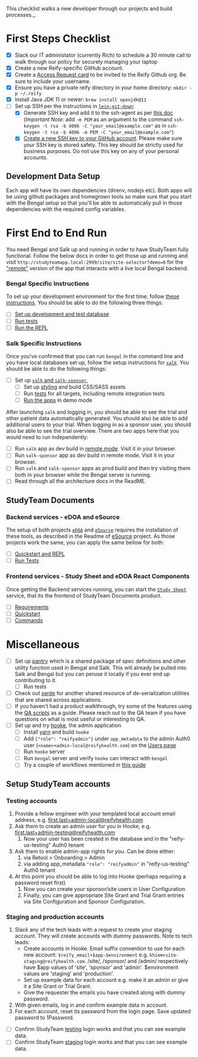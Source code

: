 This checklist walks a new developer through our projects and build processes._
# First Steps Checklist
* [x] Slack our IT administator (currently Rich) to schedule a 30 minute call to walk through our policy for securely managing your laptop
* [x] Create a new Reify-specific GitHub account.
* [x] Create a [Access Request card](https://reifyhealth.atlassian.net/wiki/spaces/IT/pages/1075970084/How+to+request+account+access+revocation) to be invited to the Reify Github org. Be sure to include your username.
* [x] Ensure you have a private reify directory in your home directory: `mkdir -p ~/.reify`
* [x] Install Java JDK 11 or newer: `brew install openjdk@11`
* [ ] Set up SSH per the instructions in [`lein-git-down`](https://github.com/reifyhealth/lein-git-down/#private-repositories-ssh-authentication):
  * [x] Generate SSH key and add it to the ssh-agent as per [this doc](https://help.github.com/articles/generating-a-new-ssh-key-and-adding-it-to-the-ssh-agent/) (*Important Note*: add `-m PEM` as an argument to the command `ssh-keygen -t rsa -b 4096 -C "your_email@example.com"` as in `ssh-keygen -t rsa -b 4096 -m PEM -C "your_email@example.com"`)
  * [x] [Create a new SSH key to your GitHub account](https://help.github.com/articles/adding-a-new-ssh-key-to-your-github-account/). Please make sure your SSH key is stored safely. This key should be strictly used for business purposes. Do not use this key on any of your personal accounts.

## Development Data Setup
Each app will have its own dependencies (direnv, nodejs etc). Both apps will be using github packages and homegrown tools so make sure that you start with the Bengal setup so that you'll be able to automatically pull in those dependencies with the required config variables.

# First End to End Run
You need Bengal and Salk up and running in order to have StudyTeam fully functional. Follow the below docs in order to get those up and running and visit `http://studyteamapp.local:2999/site/site-selector?demo=0` for the ["remote"](https://github.com/reifyhealth/salk#demo-vs-remote-mode) version of the app that interacts with a live local Bengal backend.

### Bengal Specific Instructions
To set up your development environment for the first time, follow [these instructions](https://github.com/reifyhealth/bengal#set-up-development-environment). You should be able to do the following three things:
  * [ ] [Set up development and test database](#development-data-setup)
  * [ ] [Run tests](https://github.com/reifyhealth/bengal#testing)
  * [ ] [Run the REPL](https://github.com/reifyhealth/bengal#repl-startup)

### Salk Specific Instructions
Once you've confirmed that you can run `bengal` in the command line and you have local databases set up, follow the setup instructions for [`salk`](https://github.com/reifyhealth/salk#local-development-quick-start). You should be able to do the following things:
* [ ] Set up [`salk` and `salk-sponsor`,](https://github.com/reifyhealth/salk)
  * [ ] Set up [styling](https://github.com/reifyhealth/salk#compiling-the-css-stylesheet) and build CSS/SASS assets
  * [ ] Run [tests](https://github.com/reifyhealth/salk#testing) for all targets, including remote integration tests
  * [ ] [Run the apps](https://github.com/reifyhealth/salk#compiling-and-running-applications) in demo mode

After launching `salk` and logging in, you should be able to see the trial and other patient data automatically generated. You should also be able to add additional users to your trial. When logging in as a sponsor user, you should also be able to see the trial overview. There are two apps here that you would need to run independently:
  * [ ] Run `salk` app as dev build in [remote mode](https://github.com/reifyhealth/salk#demo-vs-remote-mode). Visit it in your browser.
  * [ ] Run `salk-sponsor` app as dev build in remote mode. Visit it in your browser.
  * [ ] Run `salk` and `salk-sponsor` apps as prod build and then try visiting them both in your browser while the Bengal server is running.
  * [ ] Read through all the architecture docs in the ReadME.

## StudyTeam Documents

### Backend services - eDOA and eSource

The setup of both projects [`eDOA`](https://github.com/reifyhealth/edoa-service) and [`eSource`](https://github.com/reifyhealth/esource-service) requires the installation of these tools, as described in the Readme of [eSource](https://github.com/reifyhealth/esource-service#requirements) project. As those projects work the same, you can apply the same bellow for both:
  * [ ] [Quickstart and REPL](https://github.com/reifyhealth/esource-service#quickstart)
  * [ ] [Run Tests](https://github.com/reifyhealth/esource-service#test)

### Frontend services - Study Sheet and eDOA React Components

Once getting the Backend services running, you can start the [`Study Sheet`](https://github.com/reifyhealth/study-sheet) service, that its the frontend of StudyTeam Documents product.
  * [ ] [Requirements](https://github.com/reifyhealth/study-sheet#requirements)
  * [ ] [Quickstart](https://github.com/reifyhealth/study-sheet#requirements)
  * [ ] [Commands](https://github.com/reifyhealth/study-sheet#requirements)

# Miscellaneous
* [ ] Set up [pantry](https://github.com/reifyhealth/pantry) which is a shared package of spec definitions and other utility function used in Bengal and Salk. This will already be pulled into Salk and Bengal but you can peruse it locally if you ever end up contributing to it.
  * [ ] Run tests
* [ ] Check out [serde](https://github.com/reifyhealth/serde) for another shared resource of de-serialization utilities that are shared across applications.
* [ ] If you haven't had a product walkthrough, try some of the features using the [QA scripts](https://github.com/reifyhealth/qa-docs/blob/master/QA.md#areas-to-qa) as a guide. Please reach out to the QA team if you have questions on what is most useful or interesting to QA.
* [ ] Set up and try [hooke](https://github.com/reifyhealth/hooke), the admin application
  * [ ] Install [yarn](https://yarnpkg.com/) and build `hooke`
  * [ ] Add `{"role": "reifyadmin"}` under `app_metadata` to the admin Auth0 user (`<name>+admin-local@reifyhealth.com`) on the [Users page](https://manage.auth0.com/#/users)
  * [ ] Run `hooke` server
  * [ ] Run `bengal` server and verify `hooke` can interact with `bengal`
  * [ ] Try a couple of workflows mentioned in [this guide](https://reifyhealth.atlassian.net/wiki/spaces/QA/pages/253132897/StudyTeam+Configuration+Guide)

## Setup StudyTeam accounts

### Testing accounts

1. Provide a fellow engineer with your templated local account email address, e.g. first.last+admin-local@reifyhealth.com
2. Ask them to create an admin user for you in Hooke, e.g. first.last+admin-testing@reifyhealth.com
   1. Now your user has been created in the database and in the "reify-us-testing" Auth0 tenant
3. Ask them to enable admin-app rights for you. Can be done either:
   1. via Retool > Onboarding > Admin
   2. via adding app_metadata `"role": "reifyadmin"` in "reify-us-testing" Auth0 tenant
4. At this point you should be able to log into Hooke (perhaps requiring a password reset first)
   1. Now you can create your sponsor/site users in User Configuration
   2. Finally, you can give appropriate Site Grant and Trial Grant entries via Site Configuration and Sponsor Configuration.

### Staging and production accounts

1. Slack any of the tech leads with a request to create your staging account. They will
create accounts with dummy passwords. Note to tech leads:
   * Create accounts in Hooke. Email suffix convention to use for each new account: `$reify_email+$app-$environment` e.g. `khiem+site-staging@reifyhealth.com`. /site/, /sponsor/ and /admin/ respectively have $app values of 'site', 'sponsor' and 'admin'. $environment values are 'staging' and 'production'.
   * Set up example data for each account e.g. make it an admin or give it a Site Grant or Trial Grant.
   * Give the requester the emails you have created along with dummy password.
1. With given emails, log in and confirm example data in account.
1. For each account, reset its password from the login page. Save updated password to 1Password.

* [ ] Confirm StudyTeam [testing](https://testing.studyteamapp.com) login works and that you can see example data.
* [ ] Confirm StudyTeam [staging](https://staging.studyteamapp.com) login works and that you can see example data.
